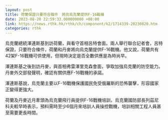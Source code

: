 ```yaml
---
layout: post
title: 荷蘭保證只要符合條件　將向烏克蘭提供F-16戰機
date: 2023-08-20 22:59:33.000000000 +08:00
link: https://news.rthk.hk/rthk/ch/component/k2/1714339-20230820.htm
categories: rthk
---
```


烏克蘭總統澤連斯基到訪荷蘭，與看守首相呂特會面。兩人舉行聯合記者會，呂特保證，只要符合條件，荷蘭和丹麥將向烏克蘭提供F-16戰機。他又說，荷蘭共有42架F-16戰機可供使用，但現時決定是否全數供應是為時尚早。

澤連斯基之後到訪丹麥，與首相弗雷澤里克森會面，爭取加強烏克蘭的防空能力。丹麥外交部發聲明，確認有關供應F-16戰機的承諾。

澤連斯基說，烏克蘭主要以F-16戰機保護國民免受俄羅斯的恐怖襲擊，形容國家正變得更強大。

荷蘭及丹麥近月牽頭為烏克蘭飛行員提供F-16戰機培訓，烏克蘭國防部長列茲尼科夫較早時表示，預料需時至少6個月來培訓人員操控戰機，培訓相關工程人員甚至需要更長時間。
